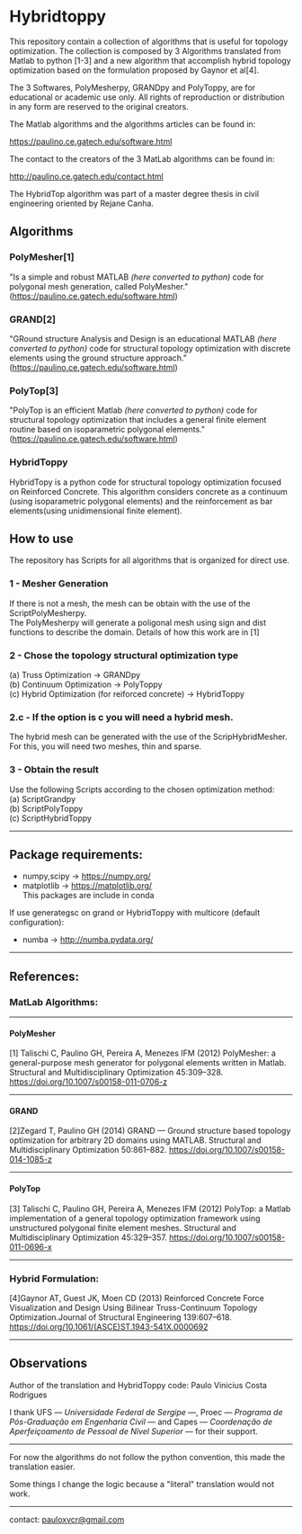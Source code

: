 # Hybridtoppy

This repository contain a collection of algorithms that is useful for topology optimization.
The collection is composed by 3 Algorithms translated from Matlab to python [1-3] 
and a new algorithm that accomplish hybrid topology optimization based on the formulation proposed by Gaynor et al[4].

The 3 Softwares, PolyMesherpy, GRANDpy and PolyToppy, are for educational or academic use only. All rights of reproduction or
distribution in any form are reserved to the original creators.

The Matlab algorithms and the algorithms articles can be found in:

https://paulino.ce.gatech.edu/software.html

The contact to the creators of the 3 MatLab algorithms can be found in:

http://paulino.ce.gatech.edu/contact.html

The HybridTop algorithm was part of a master degree thesis in civil engineering  oriented by Rejane Canha.

## Algorithms
### PolyMesher[1]
 "Is a simple and robust MATLAB *(here converted to python)* code for polygonal mesh generation, called PolyMesher."(https://paulino.ce.gatech.edu/software.html)
### GRAND[2]
"GRound structure Analysis and Design is an educational MATLAB *(here converted to python)* code for structural topology optimization with discrete elements using the ground structure approach."    (https://paulino.ce.gatech.edu/software.html)
### PolyTop[3]
"PolyTop is an efficient Matlab *(here converted to python)* code for structural topology optimization that includes a general finite element routine based on isoparametric polygonal elements."    (https://paulino.ce.gatech.edu/software.html)
### HybridToppy
HybridTopy is a python code for structural topology optimization focused on Reinforced Concrete. This algorithm considers concrete as a continuum (using isoparametric polygonal elements) and the reinforcement as bar elements(using unidimensional finite element).

## How to use
The repository has Scripts for all algorithms that is organized for direct use.

### 1 - Mesher Generation
  If there is not a mesh, the mesh can be obtain with the use of the ScriptPolyMesherpy.  
The PolyMesherpy will generate a poligonal mesh using sign and dist functions to describe the domain. Details of how this work are in [1]

### 2 - Chose the topology structural optimization type
(a) Truss Optimization -> GRANDpy  
(b) Continuum Optimization -> PolyToppy  
\(c\) Hybrid Optimization (for reiforced concrete) -> HybridToppy  

### 2.c - If the option is c you will need a hybrid mesh.
The hybrid mesh can be generated with the use of the ScripHybridMesher.  
For this, you will need two meshes, thin and sparse.

### 3 - Obtain the result
Use the following Scripts according to the chosen optimization method:  
(a) ScriptGrandpy    
(b) ScriptPolyToppy    
\(c\) ScriptHybridToppy  

---

## Package requirements:
- numpy,scipy -> https://numpy.org/
 - matplotlib -> https://matplotlib.org/  
This packages are include in conda  

If use generategsc on grand or HybridToppy with multicore (default configuration):
- numba -> http://numba.pydata.org/

---

## References:
### MatLab Algorithms:
---
#### PolyMesher  

[1] Talischi C, Paulino GH, Pereira A, Menezes IFM (2012) PolyMesher: a general-purpose mesh generator for polygonal elements written in Matlab. Structural and Multidisciplinary Optimization 45:309–328. https://doi.org/10.1007/s00158-011-0706-z  

---
  #### GRAND
  [2]Zegard T, Paulino GH (2014) GRAND — Ground structure based topology optimization for arbitrary 2D domains using MATLAB. Structural and Multidisciplinary Optimization 50:861–882. https://doi.org/10.1007/s00158-014-1085-z

---
  #### PolyTop
[3] Talischi C, Paulino GH, Pereira A, Menezes IFM (2012) PolyTop: a Matlab implementation of a general topology optimization framework using unstructured polygonal finite element meshes. Structural and Multidisciplinary Optimization 45:329–357. https://doi.org/10.1007/s00158-011-0696-x

---

### Hybrid Formulation:
[4]Gaynor AT, Guest JK, Moen CD (2013) Reinforced Concrete Force Visualization and Design Using Bilinear Truss-Continuum Topology Optimization.Journal of Structural Engineering 139:607–618. https://doi.org/10.1061/(ASCE)ST.1943-541X.0000692


---

## Observations


Author of the translation and HybridToppy code: 
Paulo Vinicius Costa Rodrigues 

I thank UFS — *Universidade Federal de Sergipe* —, Proec — *Programa de Pós-Graduação em Engenharia Civil* — and Capes — *Coordenação de Aperfeiçoamento de Pessoal de Nível Superior* — for their support.

---

For now the algorithms do not follow the python convention, this made the translation easier.

Some things I change the logic because a "literal" translation would not work.

---
contact: pauloxvcr@gmail.com



